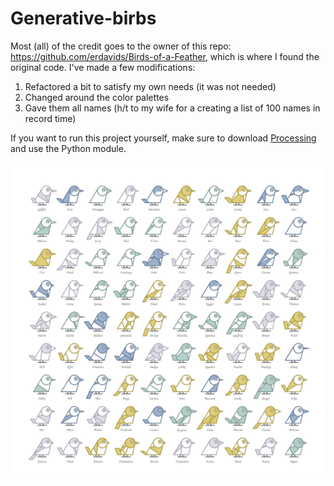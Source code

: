 # Generative-birbs

Most (all) of the credit goes to the owner of this repo: https://github.com/erdavids/Birds-of-a-Feather, which is where I found the original code. I've made a few modifications:

1. Refactored a bit to satisfy my own needs (it was not needed)
2. Changed around the color palettes
3. Gave them all names (h/t to my wife for a creating a list of 100 names in record time)

If you want to run this project yourself, make sure to download [Processing](https://www.processing.org) and use the Python module.

![birb_example](Favorites/10-9-s-899.png)
